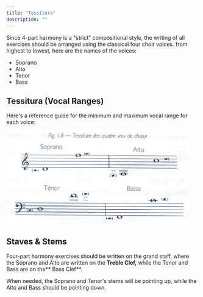 ```yaml
---
title: "Tessitura"
description: ""
---
```


Since 4-part harmony is a "strict" compositional style, the writing of all exercises should be arranged using the classical four choir voices.  from highest to lowest, here are the names of the voices:

- Soprano
- Alto
- Tenor
- Bass

## Tessitura (Vocal Ranges)

Here's a reference guide for the minimum and maximum vocal range for each voice:

![Vocal range of the 4 choir voices](../../../../assets/tessiture-des-quatre-voix-de-choeur.png)

## Staves & Stems

Four-part harmony exercises should be written on the grand staff, where the Soprano and Alto are written on the **Treble Clef,** while the Tenor and Bass are on the** Bass Clef**.

When needed, the Soprano and Tenor's stems will be pointing up, while the Alto and Bass should be pointing down.
